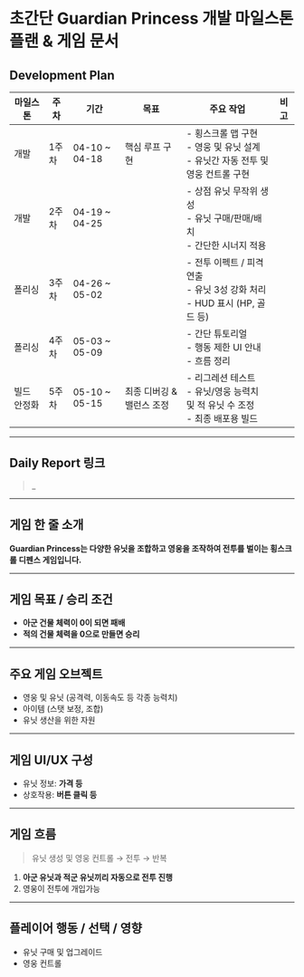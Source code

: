 
# 초간단 Guardian Princess 개발 마일스톤 플랜 & 게임 문서

## Development Plan

| 마일스톤 | 주차 | 기간 | 목표 | 주요 작업 | 비고 |
|----------|------|-------|-------|------------|------|
| 개발 | 1주차 | 04-10 ~ 04-18 | 핵심 루프 구현 | - 횡스크롤 맵 구현<br>- 영웅 및 유닛 설계<br>- 유닛간 자동 전투 및 영웅 컨트롤 구현 |  |
| 개발 | 2주차 | 04-19 ~ 04-25 |  | - 상점 유닛 무작위 생성<br>- 유닛 구매/판매/배치<br>- 간단한 시너지 적용 |  |
| 폴리싱 | 3주차 | 04-26 ~ 05-02 |  | - 전투 이펙트 / 피격 연출<br>- 유닛 3성 강화 처리<br>- HUD 표시 (HP, 골드 등) |  |
| 폴리싱 | 4주차 | 05-03 ~ 05-09 | | - 간단 튜토리얼<br>- 행동 제한 UI 안내<br>- 흐름 정리 |  |
| 빌드 안정화 | 5주차 | 05-10 ~ 05-15 | 최종 디버깅 & 밸런스 조정 | - 리그레션 테스트<br>- 유닛/영웅 능력치 및 적 유닛 수 조정<br>- 최종 배포용 빌드 |  |

---

## Daily Report 링크

> _

---

## 게임 한 줄 소개

**Guardian Princess는 다양한 유닛을 조합하고 영웅을 조작하여 전투를 벌이는 횡스크롤 디펜스 게임입니다.**

---

## 게임 목표 / 승리 조건

- **아군 건물 체력이 0이 되면 패배**
- **적의 건물 체력을 0으로 만들면 승리**

---

## 주요 게임 오브젝트

- 영웅 및 유닛 (공격력, 이동속도 등 각종 능력치)
- 아이템 (스탯 보정, 조합)
- 유닛 생산을 위한 자원



---

## 게임 UI/UX 구성

- 유닛 정보: **가격 등**
- 상호작용: **버튼 클릭 등**


---

## 게임 흐름

> 유닛 생성 및 영웅 컨트롤 → 전투 → 반복

1. **아군 유닛과 적군 유닛끼리 자동으로 전투 진행**
2. 영웅이 전투에 개입가능

---

## 플레이어 행동 / 선택 / 영향

- 유닛 구매 및 업그레이드
- 영웅 컨트롤


